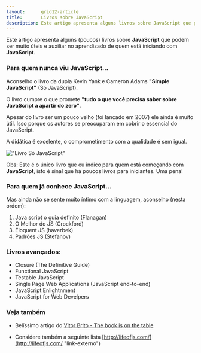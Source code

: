 ```yaml
---
layout:      grid12-article
title:       Livros sobre JavaScript
description: Este artigo apresenta alguns livros sobre JavaScript que podem ser muito úteis e auxiliar no aprendizado de quem está iniciando com JavaScript.
---
```


Este artigo apresenta alguns (poucos) livros sobre __JavaScript__ que podem ser muito úteis e auxiliar no aprendizado
de quem está iniciando com __JavaScript__.



### Para quem nunca viu JavaScript...

Aconselho o livro da dupla Kevin Yank e Cameron Adams __"Simple JavaScript"__ (Só JavaScript).

O livro cumpre o que promete __"tudo o que você precisa saber sobre JavaScript a apartir do zero"__.

Apesar do livro ser um pouco velho (foi lançado em 2007) ele ainda é muito útil. Isso porque os autores se preocuparam
em cobrir o essencial do JavaScript.

A didática é excelente, o comprometimento com a qualidade é sem igual.

!["Livro Só JavaScript"](../livro-simple-js.jpg "Livro Só Javascript")

Obs: Este é o único livro que eu indico para quem está começando com __JavaScript__, isto é sinal que há poucos livros
para iniciantes. Uma pena!


### Para quem já conhece JavaScript...

Mas ainda não se sente muito íntimo com a linguagem, aconselho (nesta ordem):

1. Java script o guia definito (Flanagan)
2. O Melhor do JS (Crockford)
3. Eloquent JS (haverbek)
4. Padrões JS (Stefanov)


### Livros avançados:

- Closure (The Definitive Guide)
- Functional JavaScript
- Testable JavaScript
- Single Page Web Applications (JavaScript end-to-end)
- JavaScript Enlightnment
- JavaScript for Web Develpers




### Veja também

- Belíssimo artigo do [Vitor Brito - The book is on the table](http://www.vitorbritto.com.br/blog/the-book-is-on-the-table/ "link-externo")

- Considere também a seguinte lista [http://lifeofjs.com/](http://lifeofjs.com/ "link-externo")